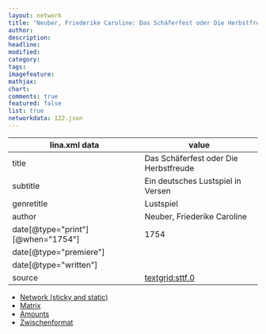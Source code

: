 ```yaml
---
layout: network
title: "Neuber, Friederike Caroline: Das Schäferfest oder Die Herbstfreude (1754)"
author:
description:
headline:
modified:
category:
tags:
imagefeature: 
mathjax: 
chart: 
comments: true
featured: false
list: true
networkdata: 122.json
---
```

lina.xml data  | value
------------- | -------------
title|Das Schäferfest oder Die Herbstfreude
subtitle|Ein deutsches Lustspiel in Versen
genretitle|Lustspiel
author|Neuber, Friederike Caroline
date[@type="print"][@when="1754"]|1754
date[@type="premiere"]|
date[@type="written"]|
source|[textgrid:sttf.0](https://textgridlab.org/1.0/tgcrud-public/rest/textgrid:sttf.0/data)



* [Network (sticky and static)](/network122)
* [Matrix](/matrix122)
* [Amounts](/amount122)
* [Zwischenformat](/lina122 )
